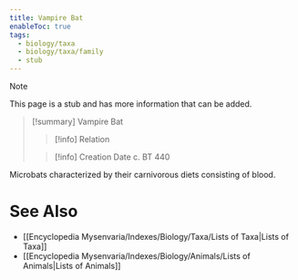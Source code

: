 ```yaml
---
title: Vampire Bat
enableToc: true
tags:
  - biology/taxa
  - biology/taxa/family
  - stub
---
```


> [!note]
> This page is a stub and has more information that can be added.

> [!summary] Vampire Bat
> > [!info] Relation
>
> > [!info] Creation Date
> > c. BT 440

Microbats characterized by their carnivorous diets consisting of blood.

# See Also
- [[Encyclopedia Mysenvaria/Indexes/Biology/Taxa/Lists of Taxa|Lists of Taxa]]
- [[Encyclopedia Mysenvaria/Indexes/Biology/Animals/Lists of Animals|Lists of Animals]]
